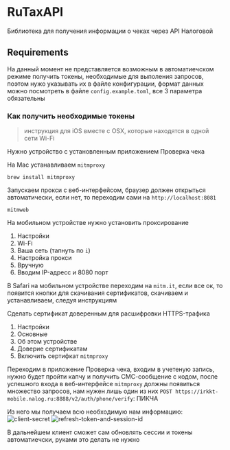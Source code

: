 # RuTaxAPI

Библиотека для получения информации о чеках через API Налоговой

## Requirements

На данный момент не представляется возможным в автоматиечском режиме получить токены, необходимые для выполения запросов, поэтом нужо указывать их в файле конфигурации, формат данных можно посмотреть в файле `config.example.toml`, все 3 параметра обязательны

### Как получить необходимые токены

> инструкция для iOS вместе с OSX, которые находятся в одной сети Wi-Fi

Нужно устройство с установленным приложением Проверка чека

На Mac устанавливаем `mitmproxy`

```
brew install mitmproxy
```

Запускаем прокси с веб-интерфейсом, браузер должен открыться автоматически, если нет, то переходим сами на `http://localhost:8081`

```
mitmweb
```

На мобильном устройстве нужно установить проксирование 

1. Настройки
2. Wi-Fi 
3. Ваша сеть (тапнуть по `i`) 
4. Настройка прокси
5. Вручную
6. Вводим IP-адресс и 8080 порт 

В Safari на мобильном устройстве переходим на `mitm.it`, если все ок, то появится кнопки для скачивания сертификатов, скачиваем и устанавливаем, следуя  инструкциям

Сделать сертификат доверенным для расшифровки HTTPS-трафика
1. Настройки
2. Основные 
3. Об этом устройстве
4. Доверие сертификатам
5. Включить сертифкат `mitmproxy`

Переходим в приложение Проверка чека, входим в учетеную запись, нужно будет пройти капчу и получить СМС-сообщение с кодом, после успешного входа в веб-интерфейсе `mitmproxy` должны появиться множество запросов, нам нужен лишь один из них `POST https://irkkt-mobile.nalog.ru:8888/v2/auth/phone/verify`:
ПИКЧА

Из него мы получаем всю необходимую нам информацию:
![client-secret](https://user-images.githubusercontent.com/32524036/93886921-751e4700-fcff-11ea-8b30-9164bb967a1f.png)
![refresh-token-and-session-id](https://user-images.githubusercontent.com/32524036/93886945-7c455500-fcff-11ea-9050-6213dc57527b.png)

В дальнейшем клиент сможет сам обновлять сессии и токены автоматиечски, руками это делать не нужно 



